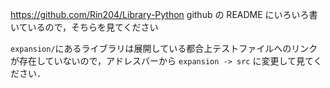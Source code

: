 https://github.com/Rin204/Library-Python
github の README にいろいろ書いているので，そちらを見てください

`expansion/`にあるライブラリは展開している都合上テストファイルへのリンクが存在していないので，アドレスバーから `expansion -> src` に変更して見てください．

